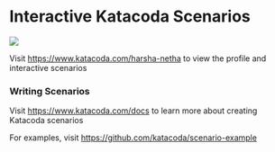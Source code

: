 # Interactive Katacoda Scenarios

[![](http://shields.katacoda.com/katacoda/harsha-netha/count.svg)](https://www.katacoda.com/harsha-netha "Get your profile on Katacoda.com")

Visit https://www.katacoda.com/harsha-netha to view the profile and interactive scenarios

### Writing Scenarios
Visit https://www.katacoda.com/docs to learn more about creating Katacoda scenarios

For examples, visit https://github.com/katacoda/scenario-example
